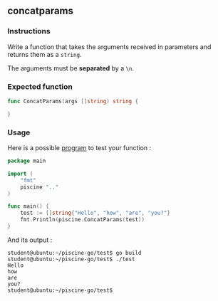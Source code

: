 ## concatparams

### Instructions

Write a function that takes the arguments received in parameters and returns them as a `string`.

The arguments must be **separated** by a `\n`.

### Expected function

```go
func ConcatParams(args []string) string {

}
```

### Usage

Here is a possible [program](TODO-LINK) to test your function :

```go
package main

import (
	"fmt"
	piscine ".."
)

func main() {
	test := []string{"Hello", "how", "are", "you?"}
	fmt.Println(piscine.ConcatParams(test))
}
```

And its output :

```console
student@ubuntu:~/piscine-go/test$ go build
student@ubuntu:~/piscine-go/test$ ./test
Hello
how
are
you?
student@ubuntu:~/piscine-go/test$
```
